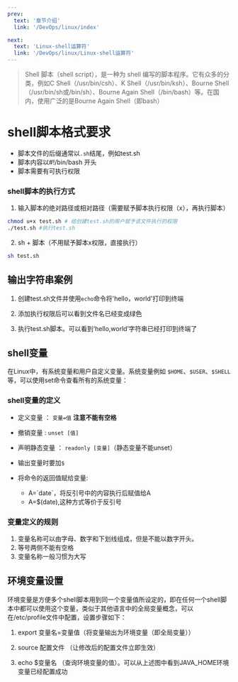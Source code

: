 ```yaml
---
prev:
  text: '章节介绍'
  link: '/DevOps/linux/index'

next:
  text: 'Linux-shell运算符'
  link: '/DevOps/linux/Linux-shell运算符'
---
```


>Shell 脚本（shell script），是一种为 shell 编写的脚本程序。它有众多的分类，例如C Shell（/usr/bin/csh）、K Shell（/usr/bin/ksh）、Bourne Shell（/usr/bin/sh或/bin/sh）、Bourne Again Shell（/bin/bash）等。在国内，使用广泛的是Bourne Again Shell（即bash）

# shell脚本格式要求
- 脚本文件的后缀通常以`.sh`结尾，例如test.sh
- 脚本内容以#!/bin/bash 开头
- 脚本需要有可执行权限

### shell脚本的执行方式
1. 输入脚本的绝对路径或相对路径（需要赋予脚本执行权限（x），再执行脚本）
```bash
chmod u+x test.sh # 给创建test.sh的用户赋予该文件执行的权限
./test.sh #执行test.sh
```

2. sh + 脚本（不用赋予脚本x权限，直接执行）
```bash
sh test.sh
```

## 输出字符串案例 
1. 创建test.sh文件并使用`echo`命令将'hello，world'打印到终端

[//]: # (<p align='center'>)

[//]: # (<img src="https://img2.imgtp.com/2024/05/12/HT2uWT0e.png"/>)

[//]: # (</p>)

[//]: # (<p align='center'>)

[//]: # (<img src="https://img2.imgtp.com/2024/05/12/j1CQXRlb.png"  />)

[//]: # (</p>)

2. 添加执行权限后可以看到文件名已经变成绿色

[//]: # (<p align='center'>)

[//]: # (<img src="https://img2.imgtp.com/2024/05/12/pqivgaaF.png"\ />)

[//]: # (</p>)

3. 执行test.sh脚本。可以看到‘hello,world’字符串已经打印到终端了

[//]: # (<p align='center'>)

[//]: # (<img src="https://img2.imgtp.com/2024/05/12/59KJzwPJ.png"  />)

[//]: # (</p>)

## shell变量
在Linux中，有系统变量和用户自定义变量。系统变量例如 `$HOME`、`$USER`、`$SHELL`等，可以使用set命令查看所有的系统变量：

[//]: # (<p align='center'>)

[//]: # (<img src="https://img2.imgtp.com/2024/05/12/iHf2cOid.png" />)

[//]: # (</p>)

### shell变量的定义
- 定义变量 ： `变量=值` **注意不能有空格**
- 撤销变量 : `unset [值]`
- 声明静态变量 ： `readonly [变量]`（静态变量不能unset）
- 输出变量时要加`$`
- 将命令的返回值赋给变量:

    -  A=\`date`，将反引号中的内容执行后赋值给A
    - A=$(date),这种方式等价于反引号

[//]: # (    <p align='center'>)

[//]: # (       <img src="https://img2.imgtp.com/2024/05/12/qzc1VRHq.png" />)

[//]: # (    </p>)

[//]: # (     <p align='center'>)

[//]: # (       <img src="https://img2.imgtp.com/2024/05/12/BWAk1RtY.png"/>)

[//]: # (    </p>)

[//]: # (     <p align='center'>)

[//]: # (       <img src="https://img2.imgtp.com/2024/05/12/u2rSalqm.png" />)

[//]: # (    </p>)

[//]: # (     <p align='center'>)

[//]: # (       <img src="https://img2.imgtp.com/2024/05/12/C84T2DGE.png"  />)

[//]: # (    </p>)
### 变量定义的规则
1. 变量名称可以由字母、数字和下划线组成，但是不能以数字开头。
2. 等号两侧不能有空格
3. 变量名称一般习惯为大写

## 环境变量设置
环境变量是方便多个shell脚本用到同一个变量值所设定的，即在任何一个shell脚本中都可以使用这个变量，类似于其他语言中的全局变量概念，可以在/etc/profile文件中配置，设置步骤如下：
1. export 变量名=变量值（将变量输出为环境变量（即全局变量））

[//]: # (  <p align='center'>)

[//]: # (      <img src="https://img2.imgtp.com/2024/05/12/OUEDKKy2.png" />)

[//]: # (    </p>)

2. source 配置文件 （让修改后的配置文件立即生效）

[//]: # (  <p align='center'>)

[//]: # (     <img src="https://img2.imgtp.com/2024/05/12/YwyZoQny.png"  />)

[//]: # (    </p>)

3. echo $变量名 （查询环境变量的值）。可以从上述图中看到JAVA_HOME环境变量已经配置成功
